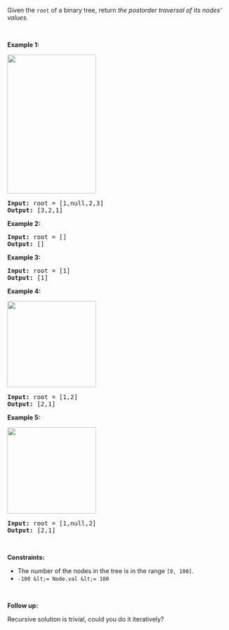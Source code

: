Given the `` root `` of a&nbsp;binary tree, return _the postorder traversal of its nodes' values_.

&nbsp;

__Example 1:__

<img alt="" src="https://assets.leetcode.com/uploads/2020/08/28/pre1.jpg" style="width: 202px; height: 317px;"/>

<pre>
<strong>Input:</strong> root = [1,null,2,3]
<strong>Output:</strong> [3,2,1]
</pre>

__Example 2:__

<pre>
<strong>Input:</strong> root = []
<strong>Output:</strong> []
</pre>

__Example 3:__

<pre>
<strong>Input:</strong> root = [1]
<strong>Output:</strong> [1]
</pre>

__Example 4:__

<img alt="" src="https://assets.leetcode.com/uploads/2020/08/28/pre3.jpg" style="width: 202px; height: 197px;"/>

<pre>
<strong>Input:</strong> root = [1,2]
<strong>Output:</strong> [2,1]
</pre>

__Example 5:__

<img alt="" src="https://assets.leetcode.com/uploads/2020/08/28/pre2.jpg" style="width: 202px; height: 197px;"/>

<pre>
<strong>Input:</strong> root = [1,null,2]
<strong>Output:</strong> [2,1]
</pre>

&nbsp;

__Constraints:__

*   The number of the nodes in the tree is in the range `` [0, 100] ``.
*   `` -100 &lt;= Node.val &lt;= 100 ``

&nbsp;

__Follow up:__

Recursive solution is trivial, could you do it iteratively?

&nbsp;